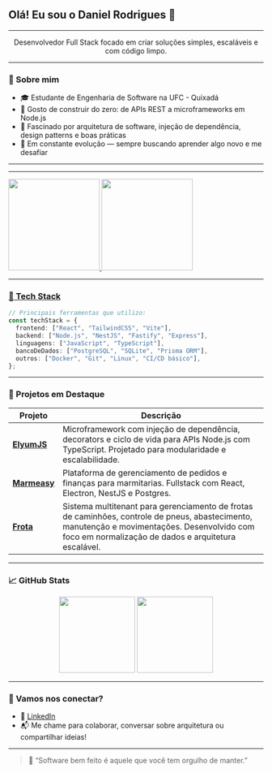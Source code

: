 ## Olá! Eu sou o Daniel Rodrigues 👋

---

<p align="center">
  Desenvolvedor Full Stack focado em criar soluções simples, escaláveis e com código limpo.
</p>

---

### 🧠 Sobre mim

- 🎓 Estudante de Engenharia de Software na UFC - Quixadá
- 🧱 Gosto de construir do zero: de APIs REST a microframeworks em Node.js
- 🧪 Fascinado por arquitetura de software, injeção de dependência, design patterns e boas práticas
- 🚀 Em constante evolução — sempre buscando aprender algo novo e me desafiar

---

---

<div>
<a href="https://github.com/odanielchristopher">
<img loading="lazy" height="180em" src="https://github-readme-stats.vercel.app/api/top-langs/?username=odanielchristopher&layout=compact&langs_count=7&theme=dracula"/>
<img loading="lazy" height="180em" src="https://github-readme-stats.vercel.app/api?username=odanielchristopher&show_icons=true&theme=dracula&include_all_commits=true&count_private=true"/>
</div>

---

### 💼 Tech Stack

```ts
// Principais ferramentas que utilizo:
const techStack = {
  frontend: ["React", "TailwindCSS", "Vite"],
  backend: ["Node.js", "NestJS", "Fastify", "Express"],
  linguagens: ["JavaScript", "TypeScript"],
  bancoDeDados: ["PostgreSQL", "SQLite", "Prisma ORM"],
  outros: ["Docker", "Git", "Linux", "CI/CD básico"],
};
```

---

### 🌟 Projetos em Destaque

| Projeto                                                | Descrição                                                                                                                                                                                            |
| ------------------------------------------------------ | ---------------------------------------------------------------------------------------------------------------------------------------------------------------------------------------------------- |
| [**ElyumJS**](https://github.com/seuusuario/elyumjs)   | Microframework com injeção de dependência, decorators e ciclo de vida para APIs Node.js com TypeScript. Projetado para modularidade e escalabilidade.                                                |
| [**Marmeasy**](https://github.com/seuusuario/marmeasy) | Plataforma de gerenciamento de pedidos e finanças para marmitarias. Fullstack com React, Electron, NestJS e Postgres.                                                                                |
| [**Frota**](https://github.com/seuusuario/frota)       | Sistema multitenant para gerenciamento de frotas de caminhões, controle de pneus, abastecimento, manutenção e movimentações. Desenvolvido com foco em normalização de dados e arquitetura escalável. |

---

### 📈 GitHub Stats

<p align="center">
  <img src="https://github-readme-stats.vercel.app/api?username=seuusuario&show_icons=true&theme=tokyonight&count_private=true" height="150" />
  <img src="https://github-readme-stats.vercel.app/api/top-langs/?username=seuusuario&layout=compact&theme=tokyonight" height="150"/>
</p>

---

### 🤝 Vamos nos conectar?

- 💼 [LinkedIn](https://www.linkedin.com/in/seuusuario)
- 📬 Me chame para colaborar, conversar sobre arquitetura ou compartilhar ideias!

---

> 🧩 “Software bem feito é aquele que você tem orgulho de manter.”
